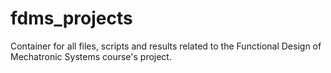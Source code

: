 # fdms_projects
 Container for all files, scripts and results related to the Functional Design of Mechatronic Systems course's project.
